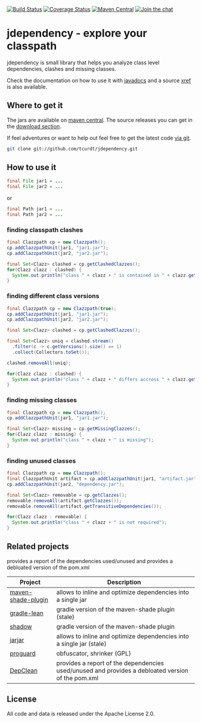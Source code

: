 [![Build Status](https://img.shields.io/github/actions/workflow/status/tcurdt/jdependency/ci.yml?style=for-the-badge)](https://github.com/tcurdt/jdependency/actions)
[![Coverage Status](https://img.shields.io/codecov/c/github/tcurdt/jdependency/master?style=for-the-badge)](https://codecov.io/gh/tcurdt/jdependency)
[![Maven Central](https://img.shields.io/maven-central/v/org.vafer/jdependency.svg?style=for-the-badge&maxAge=86400)](http://search.maven.org/#search%7Cgav%7C1%7Cg%3A%22org.vafer%22%20AND%20a%3A%22jdependency%22)
[![Join the chat](https://img.shields.io/gitter/room/tcurdt/jdependency?style=for-the-badge)](https://gitter.im/tcurdt/jdependency?utm_source=badge&utm_medium=badge&utm_campaign=pr-badge&utm_content=badge)


# jdependency - explore your classpath

jdependency is small library that helps you analyze class level dependencies,
clashes and missing classes.

Check the documentation on how to use it with [javadocs](https://tcurdt.github.io/jdependency/apidocs/) and a source
[xref](http://tcurdt.github.io/jdependency/xref/) is also available.

## Where to get it

The jars are available on [maven central](https://repo1.maven.org/maven2/org/vafer/jdependency/).
The source releases you can get in the [download section](https://github.com/tcurdt/jdependency/downloads).

If feel adventures or want to help out feel free to get the latest code
[via git](https://github.com/tcurdt/jdependency/tree/master).

```sh
git clone git://github.com/tcurdt/jdependency.git
```

## How to use it

```java
final File jar1 = ...
final File jar2 = ...
```

or

```java
final Path jar1 = ...
final Path jar2 = ...
```

### finding classpath clashes

```java
final Clazzpath cp = new Clazzpath();
cp.addClazzpathUnit(jar1, "jar1.jar");
cp.addClazzpathUnit(jar2, "jar2.jar");

final Set<Clazz> clashed = cp.getClashedClazzes();
for(Clazz clazz : clashed) {
  System.out.println("class " + clazz + " is contained in " + clazz.getClasspathUnits());
}
```

### finding different class versions

```java
final Clazzpath cp = new Clazzpath(true);
cp.addClazzpathUnit(jar1, "jar1.jar");
cp.addClazzpathUnit(jar2, "jar2.jar");

final Set<Clazz> clashed = cp.getClashedClazzes();

final Set<Clazz> uniq = clashed.stream()
  .filter(c -> c.getVersions().size() == 1)
  .collect(Collectors.toSet());

clashed.removeAll(uniq);

for(Clazz clazz : clashed) {
  System.out.println("class " + clazz + " differs accross " + clazz.getClasspathUnits());
}
```

### finding missing classes

```java
final Clazzpath cp = new Clazzpath();
cp.addClazzpathUnit(jar1, "jar1.jar");

final Set<Clazz> missing = cp.getMissingClazzes();
for(Clazz clazz : missing) {
  System.out.println("class " + clazz + " is missing");
}
```

### finding unused classes

```java
final Clazzpath cp = new Clazzpath();
final ClazzpathUnit artifact = cp.addClazzpathUnit(jar1, "artifact.jar");
cp.addClazzpathUnit(jar2, "dependency.jar");

final Set<Clazz> removable = cp.getClazzes();
removable.removeAll(artifact.getClazzes());
removable.removeAll(artifact.getTransitiveDependencies());

for(Clazz clazz : removable) {
  System.out.println("class " + clazz + " is not required");
}
```

## Related projects


provides a report of the dependencies used/unused and provides a debloated version of the pom.xml


| Project | Description |
|---|---|
| [maven-shade-plugin](https://maven.apache.org/plugins/maven-shade-plugin/) | allows to inline and optimize dependencies into a single jar |
| [gradle-lean](https://github.com/cuzfrog/gradle-lean) | gradle version of the maven-shade plugin (stale) |
| [shadow](https://github.com/GradleUp/shadow) | gradle version of the maven-shade plugin |
| [jarjar](http://code.google.com/p/jarjar/) | allows to inline and optimize dependencies into a single jar (stale) |
| [proguard](https://github.com/Guardsquare/proguard) | obfuscator, shrinker (GPL) |
| [DepClean](https://github.com/castor-software/depclean) |  provides a report of the dependencies used/unused and provides a debloated version of the pom.xml|


## License

All code and data is released under the Apache License 2.0.
